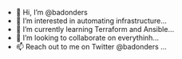 - 👋 Hi, I’m @badonders
- 👀 I’m interested in automating infrastructure...
- 🌱 I’m currently learning Terraform and Ansible...
- 💞️ I’m looking to collaborate on everythinh...
- 📫 Reach out to me on Twitter @badonders ...

<!---
badonders/badonders is a ✨ special ✨ repository because its `README.md` (this file) appears on your GitHub profile.
You can click the Preview link to take a look at your changes.
--->
